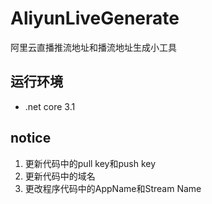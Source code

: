 # AliyunLiveGenerate
阿里云直播推流地址和播流地址生成小工具

## 运行环境
- .net core 3.1

## notice
1. 更新代码中的pull key和push key
2. 更新代码中的域名
3. 更改程序代码中的AppName和Stream Name
